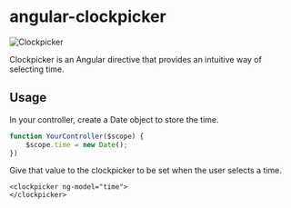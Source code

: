 # angular-clockpicker

![Clockpicker](/clockpicker.png "")

Clockpicker is an Angular directive that provides an intuitive way of selecting time.

## Usage

In your controller, create a Date object to store the time.
```javascript
function YourController($scope) {
    $scope.time = new Date();
})
```
Give that value to the clockpicker to be set when the user selects a time.
```
<clockpicker ng-model="time">
</clockpicker>
```
